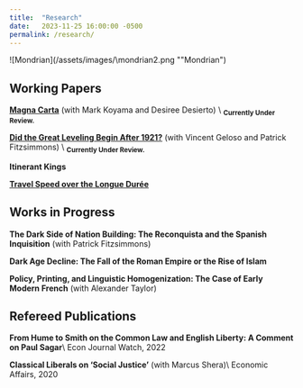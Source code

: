 ```yaml
---
title:  "Research"
date:   2023-11-25 16:00:00 -0500
permalink: /research/
---
```


![Mondrian](/assets/images/\mondrian2.png ""Mondrian")

## Working Papers

**[Magna Carta](https://papers.ssrn.com/sol3/papers.cfm?abstract_id=4503918)**
(with Mark Koyama and Desiree Desierto) \\
<sub>**Currently Under Review.**

**[Did the Great Leveling Begin After 1921?](https://papers.ssrn.com/sol3/papers.cfm?abstract_id=4579359)** (with Vincent Geloso and Patrick Fitzsimmons) \\
<sub>**Currently Under Review.**

**Itinerant Kings**

**[Travel Speed over the Longue Durée](https://papers.ssrn.com/sol3/papers.cfm?abstract_id=4635304)**

## Works in Progress

**The Dark Side of Nation Building: The Reconquista and the Spanish Inquisition** (with Patrick Fitzsimmons)

**Dark Age Decline: The Fall of the Roman Empire or the Rise of Islam**

**Policy, Printing, and Linguistic Homogenization: The Case of Early Modern French**
(with Alexander Taylor)

## Refereed Publications

**From Hume to Smith on the Common Law and English Liberty: A Comment on Paul Sagar**\\
Econ Journal Watch, 2022

**Classical Liberals on ‘Social Justice’** (with Marcus Shera)\\
Economic Affairs, 2020
